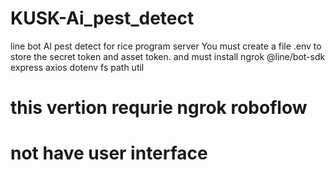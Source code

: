 # KUSK-Ai_pest_detect
line bot AI pest detect for rice program server
You must create a file .env to store the secret token and asset token.
and must install 
ngrok @line/bot-sdk express axios dotenv fs path util
# this vertion requrie ngrok roboflow
# not have user interface
